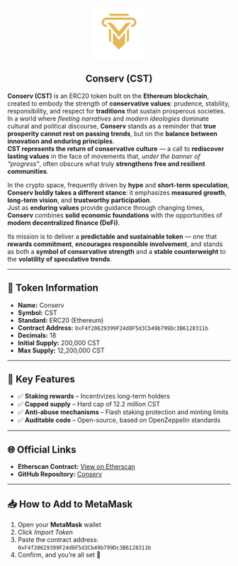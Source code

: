 <p align="center">
  <img src="./Logo.png" alt="Conserv Logo" width="120"/><br/>
  <h2 align="center">Conserv (CST)</h2>
</p>



**Conserv (CST)** is an ERC20 token built on the **Ethereum blockchain**, created to embody the strength of **conservative values**: prudence, stability, responsibility, and respect for **traditions** that sustain prosperous societies.  
In a world where *fleeting narratives* and *modern ideologies* dominate cultural and political discourse, **Conserv** stands as a reminder that **true prosperity cannot rest on passing trends**, but on the **balance between innovation and enduring principles**.  
**CST represents the return of conservative culture** — a call to **rediscover lasting values** in the face of movements that, *under the banner of “progress”*, often obscure what truly **strengthens free and resilient communities**.  

In the crypto space, frequently driven by **hype** and **short-term speculation**, **Conserv boldly takes a different stance**: it emphasizes **measured growth**, **long-term vision**, and **trustworthy participation**.  
Just as **enduring values** provide guidance through changing times, **Conserv** combines **solid economic foundations** with the opportunities of **modern decentralized finance (DeFi)**.  

Its mission is to deliver a **predictable and sustainable token** — one that **rewards commitment**, **encourages responsible involvement**, and stands as both a **symbol of conservative strength** and a **stable counterweight** to the **volatility of speculative trends**.  


---


## 📜 Token Information

- **Name:** Conserv  
- **Symbol:** CST  
- **Standard:** ERC20 (Ethereum)  
- **Contract Address:** `0xF4f20629399F24d8F5d3Cb49b799Dc3B6128311b`  
- **Decimals:** 18  
- **Initial Supply:** 200,000 CST  
- **Max Supply:** 12,200,000 CST  

---

## 🔑 Key Features

- ✅ **Staking rewards** – Incentivizes long-term holders  
- ✅ **Capped supply** – Hard cap of 12.2 million CST  
- ✅ **Anti-abuse mechanisms** – Flash staking protection and minting limits  
- ✅ **Auditable code** – Open-source, based on OpenZeppelin standards  

---

## 🌐 Official Links

- **Etherscan Contract:** [View on Etherscan](https://etherscan.io/token/0xF4f20629399F24d8F5d3Cb49b799Dc3B6128311b)
- **GitHub Repository:** [Conserv](https://github.com/TakatoBr/CST)

---

## 📥 How to Add to MetaMask

1. Open your **MetaMask** wallet  
2. Click *Import Token*  
3. Paste the contract address: `0xF4f20629399F24d8F5d3Cb49b799Dc3B6128311b`
4. Confirm, and you’re all set 🚀 
